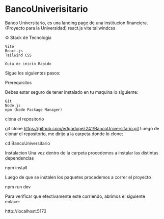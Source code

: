 # BancoUniverisitario
Banco Universitario, es una landing page de una institucion financiera. (Proyecto para la Universidad)
 react.js vite tailwindcss 
 
 ⚙️ Stack de Tecnologia
 
    Vite
    React.js
    Tailwind CSS

    Guia de inicio Rapido
Sigue los siguientes pasos:

Prerequisitos

Debes estar seguro de tener instalado en tu maquina lo siguiente:

    Git
    Node.js
    npm (Node Package Manager)


clona el repositorio 

git clone https://github.com/edgarlopez241/BancoUniversitario.git
Luego de clonar el repositorio, me dirijo a la carpeta donde lo clone:

cd BancoUniversitario

Instalacion
Una vez dentro de la carpeta procedemos a instalar las distintas dependencias

npm install 

Luego de que se instalen los paquetes procedemos a correr el proyecto

npm run dev

Para verificar que efectivamente este corriendo, abrimos el siguiente enlace:

http://localhost:5173

